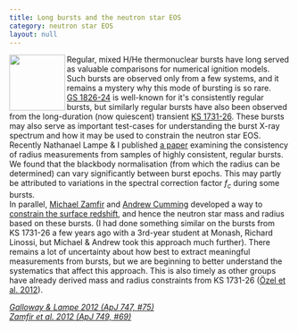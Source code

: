 ```yaml
---
title: Long bursts and the neutron star EOS
category: neutron star EOS
layout: null
---
```

  <!-- Begin .post -->
<img src="/~dgallow/images/longbursts12.jpg" width=100 height=100 align=left>
Regular, mixed H/He thermonuclear bursts have long served as valuable comparisons for
numerical ignition models. Such bursts are observed only from a few systems,
and it remains a mystery why this mode of bursting is so rare. 
<a href="http://simbad.u-strasbg.fr/simbad/sim-id?Ident=ginga+1826-24&NbIdent=1&Radius=2&Radius.unit=arcmin&submit=submit+id">GS&nbsp;1826-24</a>
is well-known for it's consistently regular bursts, but similarly regular
bursts have also been observed from the long-duration (now quiescent) transient
<a href="http://simbad.u-strasbg.fr/simbad/sim-id?Ident=ks+1731-260&NbIdent=1&Radius=2&Radius.unit=arcmin&submit=submit+id">KS&nbsp;1731-26</a>. These bursts may also serve as important test-cases for
understanding the burst X-ray spectrum and how it may be used to constrain the
neutron star EOS.<br>
Recently Nathanael Lampe & I published 
<a href="http://adsabs.harvard.edu/abs/2012ApJ...747...75G">a paper</a> examining the consistency of radius measurements
from samples of highly consistent, regular bursts. We found that the blackbody
normalisation (from which the radius can be determined) can vary significantly
between burst epochs. This may partly be attributed to variations in the
spectral correction factor <em>f<sub>c</sub></em> during some bursts.<br>
In parallel, 
<a href="http://www.physics.mcgill.ca/~mzamfir">Michael Zamfir</a> and 
<a href="http://www.physics.mcgill.ca/~cumming">Andrew Cumming</a> developed
a way to 
<a href="http://adsabs.harvard.edu/abs/2012ApJ...749...69Z">constrain the surface redshift</a>, and hence the neutron star mass and
radius based on these bursts. (I had done something similar on the bursts from
KS&nbsp;1731-26 a few years ago with a 3rd-year student at Monash, Richard Linossi, but
Michael & Andrew took this approach much further). There remains a lot of 
uncertainty about how best to extract meaningful measurements from bursts, but
we are beginning to better understand the systematics that affect this
approach. This is also timely as other groups have already derived mass and
radius constraints from KS&nbsp;1731-26 
(<a href="http://adsabs.harvard.edu/abs/2012ApJ...748....5O">&Ouml;zel et al.
2012</a>).
<p>
<em><a href="http://adsabs.harvard.edu/abs/2012ApJ...747...75G">Galloway & Lampe 2012 (ApJ 747, #75)</a><br>
<a href="http://adsabs.harvard.edu/abs/2012ApJ...749...69Z">Zamfir et al. 2012 (ApJ 749, #69)</a>
</em>
